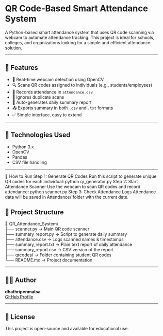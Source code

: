 # QR Code-Based Smart Attendance System

A Python-based smart attendance system that uses QR code scanning via webcam to automate attendance tracking. This project is ideal for schools, colleges, and organizations looking for a simple and efficient attendance solution.

---

## 📌 Features

- 🎥 Real-time webcam detection using OpenCV
- 🔍 Scans QR codes assigned to individuals (e.g., students/employees)
- 📝 Records attendance in `attendance.csv`
- 🔁 Ignores duplicate scans
- 📅 Auto-generates daily summary report
- 📤 Exports summary in both `.csv` and `.txt` formats
- ✅ Simple interface, easy to extend

---

## 🧰 Technologies Used

- Python 3.x
- OpenCV
- Pandas
- CSV file handling

---

🚀 How to Run
Step 1: Generate QR Codes
Run this script to generate unique QR codes for each individual:
python qr_generator.py
Step 2: Start Attendance Scanner
Use the webcam to scan QR codes and record attendance:
python scanner.py
Step 3: Check Attendance Logs
Attendance data will be saved in Attendance/ folder with the current date.

## 📁 Project Structure

📂 QR_Attendance_System/  
├── scanner.py               → Main QR code scanner  
├── summary_report.py        → Script to generate daily summary  
├── attendance.csv           → Logs scanned names & timestamps  
├── summary_report.txt       → Plain text report of daily attendance  
├── summary_report.csv       → CSV version of the report  
├── qrcodes/                 → Folder containing student QR codes  
└── README.md                → Project documentation  


---

## 👩‍💻 Author

**dhathripenmatsa**  
[GitHub Profile](https://github.com/dhathripenmatsa)

---

## 📜 License

This project is open-source and available for educational use.

